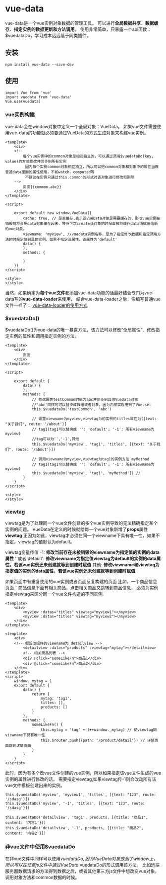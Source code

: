 # vue-data
vue-data是一个vue实例对象数据的管理工具。
可以进行**全局数据共享**、**数据缓存**、**指定实例的数据更新和方法调用**。
使用非常简单，只暴露一个api函数：$vuedataDo，学习成本远远低于同类插件。
## 安装
```
npm install vue-data --save-dev
```
## 使用
```
import Vue from 'vue'
import vuedata from 'vue-data'
Vue.use(vuedata)
```
### vue实例构建
vue-data会在window对象中定义一个全局对象：VueData。
如果vue文件需要使用vue-data的功能就必须要通过VueData的方式生成对象来构建vue实例。
```
<template>
	<div>
	<!-- 
		每个vue实例中的common对象是相互独立的，可以通过调用$vuedataDo(key, value)的方式修改并同步到所有实例
		 因为每个实例common对象相互独立，所以可以把common对象和对象中的属性当做普通data里面的属性使用，不如watch，computed等
		 不建议在实例只通过this.common的形式对该对象进行修改和删除
	-->
		页面{{common.abc}}
	</div>
</template>

<script>
	
	export default new window.VueData({
		cache: true, // 是否缓存,表示该VueData对象是需要缓存的，那改vue实例在销毁前将会把data对象缓存起来，等待下次create该对象的时候直接将缓存data值赋值给新的vue对象。
		viewname: 'myview', //vuedata实例名称，是为了指定修改数据和指定调用方法的时候定位到具体实例，如果不指定该属性，该属性为'default'
		data() {
		},
		methods: {
			
		}
	})
</script>

<style>
</style>
```
当然，如果确定为**每个vue文件**都添加vue-data功能的话最好结合专门为vue-data写的**vue-data-loader**来使用，
结合vue-data-loader之后，像编写普通vue文件一样了：
[vue-data-loader的使用方式](https://github.com/avengang/vue-data-loader/tree/master)
### $vuedataDo()
$vuedataDo()为vue-data的唯一暴露方法，该方法可以修改“全局属性”、修改指定实例的属性和调用指定实例的方法。
```
<template>
	<div>
		页面
	</div>
</template>

<script>
	
	export default {
		data() {
		},
		methods: {
			// 修改属性testCommon的值为abc并同步到其他VueData对象
			//'abc'同样的可以替换成数组或者对象，因为内部实现用到了Vue.set
			this.$vuedataDo('testCommon', 'abc')
			
			// 设置viewname为myview,viewtag为的实例的titles属性为[{text: "关于我们", route: '/about'}]
			// tag1(tag1可以替换成 '': 'default'; '-1': 所有viewname为myview)
			//tag可以为'','-1',其他
			this.$vuedataDo('myview', 'tag1', 'titles', [{text: "关于我们", route: '/about'}])
			
			// 调用viewname为myview,viewtag为tag1的实例方法 myMethod
			// tag1(tag1可以替换成 '': 'default'; '-1': 所有viewname为myview)
			this.$vuedataDo('myview', 'tag1', 'myMethod']) // 
		}
	}
</script>

<style>
</style>
```
### viewtag
viewtag是为了处理同一个vue文件创建的多个vue实例导致的无法精确指定某个实例的问题。
VueData在定义的时候就给每一个vue对象新增了**props**属性**viewtag**
正因为如此，viewtag才必须在同一个viewname下具有唯一性，如果不指定，viewtag的值默认为default。

viewtag变量传值
-1: **修改当前存在未被销毁的viewname为指定值的实例的data属性**
''或者'default': **修改viewname为指定值viewtag为default的实例的data属性，若该vue实例还未创建就等到创建时赋值**
其他: **修改viewname和viewtag为指定值的实例的data属性，若该vue实例还未创建就等到创建时赋值**

如果页面中有重复使用的vue实例或者页面反复构建的页面
比如，一个商品信息页面：商品信息下面有相关商品，点击相关商品又跳转到商品信息，
必须为实例指定viewtag来区分同一个vue文件构造的不同实例.
```
<template>
	<div>
		<myview :datas="titles" viewtag="myview1"></myview>
		<myview :datas="titles" viewtag="myview2"></myview>
	</div>
</template>
```
```
<template>
	<div>
	<!-- 假设改组件的viewname为 detailview -->
		<detailview :datas="products" :viewtag="mytag"></detailview>
		<!-- 相关商品列表 -->
		<div @click="someLikeFn">商品1</div>
		<div @click="someLikeFn">商品2</div>
	</div>
</template>
<script>
	window._mytag = 1
	export default {
		data() {
			return {
				mytag: 'tag1',
				titles: [],
				products: []
			}
		},
		methods: {
			someLikeFn() {
				this.mytag = 'tag' + (++window._mytag) // 使viewtag同viewname下具有唯一性
				this.$router.push({path: '/product/detail'}) // 详情页面跳到详情页面
			}
		}
	}
</script>
```
此时，因为有多个改vue文件创建的vue实例，所以如果指定该vue文件生成的vue实例的属性进行修改的话，
需要指定viewtag,如果viewtag传-1则会改动所有该vue文件模板创建出来的实例。
```
this.$vuedataDo('myview', 'myview1', 'titles', [{text: "123", route: '/sdasg'}])
this.$vuedataDo('myview', '-1', 'titles', [{text: "123", route: '/sdasg'}])

this.$vuedataDo('detailview', 'tag1', products, [{title: "商品1", content: '内容1'}])
this.$vuedataDo('detailview', '-1', products, [{title: "商品2", content: '内容2'}])
```
### 非vue文件中使用$vuedataDo
在非vue文件中同样可以使用$vuedataDo,因为VueData对象放到了window上，
所以可以在任意js文件中通过VueData.$vuedataDo的形式调用该方法。
比如远端服务器数据请求的方法得到数据之后，或者其他第三方js文件中想改变vue对象，调用对象方法和common数据的时候。